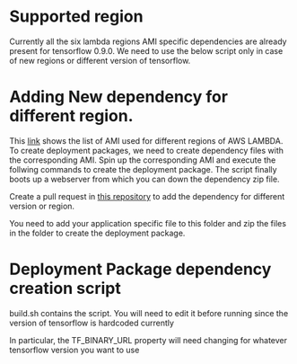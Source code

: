 # Supported region

Currently all the six lambda regions AMI specific dependencies are already present for tensorflow 0.9.0. We need to use the below script only in case of new regions or different version of tensorflow.

# Adding New dependency for different region.

This [link](http://docs.aws.amazon.com/lambda/latest/dg/current-supported-versions.html) shows the list of AMI used for different regions of AWS LAMBDA. To create deployment packages, we need to create dependency files with the corresponding AMI. Spin up the corresponding AMI and execute the follwing commands to create the deployment package. The script finally boots up a webserver from which you can down the dependency zip file.
 
Create a pull request in [this repository](https://github.com/anandanand84/aws-lambda-tensorflow-dependencies) to add the dependency for different version or region.  

You need to add your application specific file to this folder and zip the files in the folder to create the deployment package.

# Deployment Package dependency creation script

build.sh contains the script. You will need to edit it before running since the version of tensorflow is hardcoded currently

In particular, the TF_BINARY_URL property will need changing for whatever tensorflow version you want to use
